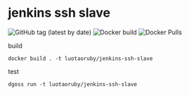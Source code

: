# jenkins ssh slave

![GitHub tag (latest by date)](https://img.shields.io/github/v/tag/luotaoruby/jenkins-ssh-slave)
![Docker build](https://img.shields.io/docker/build/luotaoruby/jenkins-ssh-slave)
![Docker Pulls](https://img.shields.io/docker/pulls/luotaoruby/jenkins-ssh-slave)

build

```
docker build . -t luotaoruby/jenkins-ssh-slave
```

test

```
dgoss run -t luotaoruby/jenkins-ssh-slave
```
